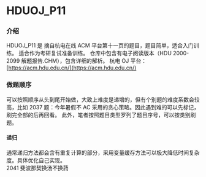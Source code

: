 # HDUOJ_P11

### 介绍

HDUOJ_P11 是 摘自杭电在线 ACM 平台第十一页的题目，题目简单，适合入门训练。
适合作为考研复试准备训练。
仓库中包含有电子阅读版本（HDU 2000-2099 解题报告.CHM），包含详细的解析。
杭电 OJ 平台： [https://acm.hdu.edu.cn/](https://acm.hdu.edu.cn/)

### 做题顺序

可以按照顺序从头到尾开始做，大致上难度是递增的，但有个别题的难度系数会较高，比如 2037 题：今年暑假不 AC 采用的贪心策略。因此遇到难的可以先标记，刷完全部的后再回看。
此外，笔者按照题目类型罗列了题目序号，可以按类别刷题。

#### 递归

通常递归方法都会含有重复计算的部分，采用变量缓存方法可以极大降低时间复杂度。具体优化自己实现。
\
2041 斐波那契换汤不换药
